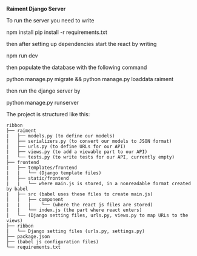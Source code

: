 **Raiment Django Server**

To run the server you need to write

npm install
pip install -r requirements.txt

then after setting up dependencies start the react by writing

npm run dev

then populate the database with the following command

python manage.py migrate && python manage.py loaddata raiment

then run the django server by

python manage.py runserver

The project is structured like this:
```
ribbon
├── raiment
|   ├── models.py (to define our models)
|   ├── serializers.py (to convert our models to JSON format)
|   ├── urls.py (to define URLs for our API)
|   ├── views.py (to add a viewable part to our API)
|   └── tests.py (to write tests for our API, currently empty)
├── frontend
|   ├── templates/frontend
|   |   └── (Django template files)
|   ├── static/frontend
|   |   └── where main.js is stored, in a nonreadable format created by babel
|   ├── src (babel uses these files to create main.js)
|   |   ├── component
|   |   |    └── (where the react js files are stored)
|   |   └── index.js (the part where react enters)
|   └── (Django setting files, urls.py, views.py to map URLs to the views)
├── ribbon
|   └── Django setting files (urls.py, settings.py)
├── package.json 
├── (babel js configuration files)
└── requirements.txt
```